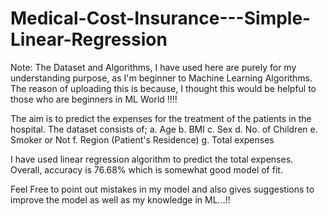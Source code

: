 # Medical-Cost-Insurance---Simple-Linear-Regression

Note: The Dataset and Algorithms, I have used here are purely for my understanding purpose, as I'm beginner to Machine Learning Algorithms. 
The reason of uploading this is because, I thought this would be helpful to those who are beginners in ML World !!!!


The aim is to predict the expenses for the treatment of the patients in the hospital.
The dataset consists of;
       a. Age
       b. BMI
       c. Sex
       d. No. of Children
       e. Smoker or Not
       f. Region (Patient's Residence)
       g. Total expenses
    
I have used linear regression algorithm to predict the total expenses. Overall, accuracy is 76.68% which is somewhat good model of fit.


Feel Free to point out mistakes in my model and also gives suggestions to improve the model as well as my knowledge in ML...!!
